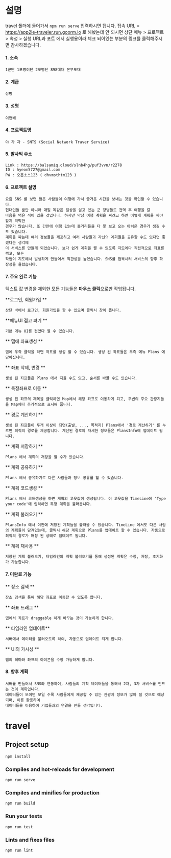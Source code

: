 # 설명

travel 폴더에 들어가서 `npm run serve` 입력하시면 됩니다.
접속 URL = https://app2le-traveler.run.goorm.io    로 해놨는데 안 되시면 상단 메뉴 > 프로젝트 > 속성 > 실행 URL과 포트 에서 실행용이라 체크 되어있는 부분의 링크를 클릭해주시면 감사하겠습니다.

#### 1. 소속

	1군단 1포병여단 2포병단 898대대 본부포대

#### 2. 계급

	상병

#### 3. 성명

	이현배

#### 4. 프로젝트명

	야 가 자 - SNTS (Social Network Traver Service)

#### 5. 발사믹 주소

	Link : https://balsamiq.cloud/slnb4hg/puf3vvn/r2278
	ID : hyeon5727@gmail.com
	PW : 오픈소스123 ( dhvmsthtm123 )

#### 6. 프로젝트 설명

	요즘 SNS 를 보면 많은 사람들이 여행에 가서 즐거운 시간을 보내는 것을 확인할 수 있습니다.
	현대인들 뿐만 아니라 매일 똑같은 일상을 살고 있는 군 장병들도 전역 후 여행을 갈
	마음을 먹은 적이 있을 것입니다. 하지만 막상 여행 계획을 짜려고 하면 어떻게 계획을 짜야할지 막막한
	경우가 많습니다. 또 간만에 여행 갔는데 볼거리들을 다 못 보고 오는 아쉬운 경우가 생길 수도 있습니다.
	계획을 짜는데 여러 정보들을 제공하고 여러 사람들과 자신의 계획들을 공유할 수도 있다면 좋겠다는 생각에
	이 서비스를 만들게 되었습니다. 보다 쉽게 계획을 짤 수 있도록 지도에다 직접적으로 좌표를 찍고, 모든
	작업이 지도에서 발생하게 만들어서 직관성을 높였습니다. SNS를 접목시켜 서비스의 향후 확장성을 올렸습니다.

#### 7. 주요 완료 기능

텍스트 값 변경을 제외한 모든 기능들은 **마우스 클릭**으로만 작업됩니다.

**로그인, 회원가입 **

	상단 바에서 로그인, 회원가입을 할 수 있으며 클릭시 창이 뜹니다.

**메뉴UI 접고 펴기 **

	기본 메뉴 UI를 접었다 펼 수 있습니다.

**  맵에 좌표생성  **

	맵에 우측 클릭을 하면 좌표를 생성 할 수 있습니다. 생성 된 좌표들은 우측 메뉴 Plans 에 담아집니다.

** 좌표 삭제, 변경 **

	생성 된 좌표들은 Plans 에서 지울 수도 있고, 순서를 바꿀 수도 있습니다.

** 특정좌표로 이동 **

	생성 된 좌표의 제목을 클릭하면 Map에서 해당 좌표로 이동하게 되고, 주변의 주요 관광지들을 Map에다 추가적으로 표시해 줍니다.

**  경로 계산하기  **

	생성 된 좌표들이 두개 이상이 되면(출발, ..., 목적지) Plans에서 '경로 계산하기' 를 누르면 최적의 경로를 제공합니다. 계산된 경로의 자세한 정보들은 PlansInfo에 업데이트 됩니다.

**  계획 저장하기  **

	Plans 에서 계획의 저장을 할 수가 있습니다.

**  계획 공유하기  **

	Plans 에서 공유하기로 다른 사람들과 정보 공유를 할 수 있습니다.

** 계획 코드생성 **

	Plans 에서 코드생성을 하면 계획의 고윳값이 생성됩니다. 이 고윳값을 TimeLine에 'Type your code'에 입력하면 특정 계획을 불러옵니다.

**  계획 불러오기  **

	PlansInfo 에서 이전에 저장된 계획들을 불러올 수 있습니다. TimeLine 에서도 다른 사람의 계획들이 담겨있는데, 클릭시 해당 계획으로 Plans를 업데이트 할 수 있습니다. 자동으로 최적의 경로가 매칭 된 상태로 업데이트 됩니다.

**   계획 재사용   **

	저장된 계획 불러오기, 타임라인의 계획 불러오기를 통해 생성된 계획은 수정, 저장, 초기화 가 가능합니다.

#### 7. 미완료 기능

** 장소 검색 **

	장소 검색을 통해 해당 좌표로 이동할 수 있도록 합니다.

** 좌표 드래그 **

	맵에서 좌표가 draggable 하게 바꾸는 것이 가능하게 합니다.

** 타임라인 업데이트**

	서버에서 데이터를 불러오도록 하여, 자동으로 업데이트 되게 합니다.

** UI의 가시성 **

	맵의 테마와 좌표의 아이콘을 수정 가능하게 합니다.

#### 8. 향후 계획

	서버를 만들어서 SNS와 연동하여, 사람들의 계획 데이터들을 통해서 2차, 3차 서비스를 만드는 것이 계획입니다.
	데이터들이 모이면 모일 수록 사람들에게 제공할 수 있는 관광지 정보가 많아 질 것으로 예상되며, 이를 활용하여
	데이터들을 이용하여 기업들과의 연결을 만들 생각입니다.

# travel

## Project setup
```
npm install
```

### Compiles and hot-reloads for development
```
npm run serve
```

### Compiles and minifies for production
```
npm run build
```

### Run your tests
```
npm run test
```

### Lints and fixes files
```
npm run lint
```
